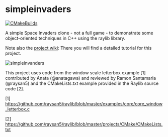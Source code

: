 # simpleinvaders

[![CMakeBuilds](https://github.com/chfhhd/raylibstarter/actions/workflows/cmake.yml/badge.svg)](https://github.com/chfhhd/raylibstarter/actions/workflows/cmake.yml)

A simple Space Invaders clone - not a full game - to demonstrate some object-oriented techniques in C++ using the raylib library.

Note also the [project wiki](https://github.com/chfhhd/simpleinvaders/wiki): There you will find a detailed tutorial for this project.

![simpleinvanders](https://user-images.githubusercontent.com/19432004/225006750-d10cdd97-f80b-4f9c-9a17-d0fefe4f5e51.png)

This project uses code from the window scale letterbox example [1] contributed by 
Anata (@anatagawa) and reviewed by Ramon Santamaria (@raysan5) and the CMakeLists.txt 
example provided in the Raylib source code [2].

[1] https://github.com/raysan5/raylib/blob/master/examples/core/core_window_letterbox.c

[2] https://github.com/raysan5/raylib/blob/master/projects/CMake/CMakeLists.txt
